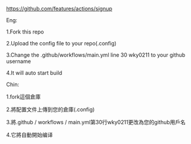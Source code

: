 https://github.com/features/actions/signup

Eng:

1.Fork this repo

2.Upload the config file to your repo(.config)

3.Change the .github/workflows/main.yml line 30 wky0211 to your github username

4.It will auto start build

Chin:

1.fork這個倉庫

2.將配置文件上傳到您的倉庫(.config)

3.將.github / workflows / main.yml第30行wky0211更改為您的github用戶名

4.它將自動開始编译
